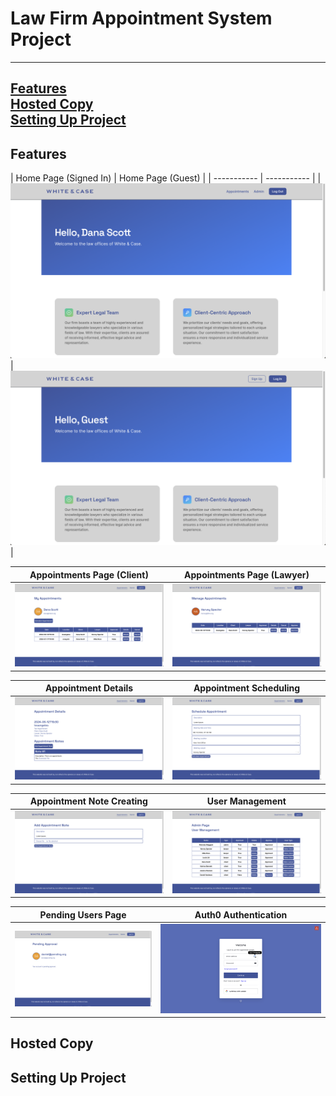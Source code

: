 # Law Firm Appointment System Project
---
[Features](#features)
<br>
[Hosted Copy](#hosted)
<br>
[Setting Up Project](#project)
---
## Features
<a name="features"></a>
| Home Page (Signed In) | Home Page (Guest) |
| ----------- | ----------- |
| ![alt text](project_features/home.png) | ![alt text](project_features/guest.png) |

| Appointments Page (Client) | Appointments Page (Lawyer) |
| ----------- | ----------- |
| ![alt text](project_features/appointments_client.png) | ![alt text](project_features/appointments_lawyer.png) |

| Appointment Details | Appointment Scheduling |
| ----------- | ----------- |
| ![alt text](project_features/appointment_details.png) | ![alt text](project_features/appointment_schedule.png) |

| Appointment Note Creating | User Management |
| ----------- | ----------- |
| ![alt text](project_features/appointment_note_create.png) | ![alt text](project_features/user_management.png) |

| Pending Users Page | Auth0 Authentication |
| ----------- | ----------- |
| ![alt text](project_features/user_pending.png) | ![alt text](project_features/authentication.png) |

## Hosted Copy
<a name="hosted"></a>
## Setting Up Project
<a name="project"></a>
